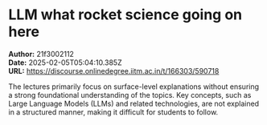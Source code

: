 # LLM what rocket science going on here

**Author:** 21f3002112  
**Date:** 2025-02-05T05:04:10.385Z  
**URL:** https://discourse.onlinedegree.iitm.ac.in/t/166303/590718

The lectures primarily focus on surface-level explanations without ensuring a strong foundational understanding of the topics. Key concepts, such as Large Language Models (LLMs) and related technologies, are not explained in a structured manner, making it difficult for students to follow.
